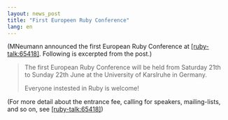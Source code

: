 ```yaml
---
layout: news_post
title: "First Europeen Ruby Conference"
lang: en
---
```


(MNeumann announced the first European Ruby Conference at
[\[ruby-talk:65418\]][1]. Following is excerpted from the post.)

> The first European Ruby Conference will be held from Saturday 21th to
> Sunday 22th June at the University of Karslruhe in Germany.
> 
> Everyone instested in Ruby is welcome!

(For more detail about the entrance fee, calling for speakers,
mailing-lists, and so on, see [\[ruby-talk:65418\]][1])



[1]: http://blade.nagaokaut.ac.jp/cgi-bin/scat.rb/ruby/ruby-talk/65418 
